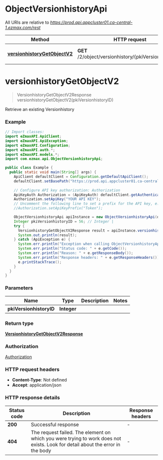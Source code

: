 # ObjectVersionhistoryApi

All URIs are relative to *https://prod.api.appcluster01.ca-central-1.ezmax.com/rest*

| Method | HTTP request | Description |
|------------- | ------------- | -------------|
| [**versionhistoryGetObjectV2**](ObjectVersionhistoryApi.md#versionhistoryGetObjectV2) | **GET** /2/object/versionhistory/{pkiVersionhistoryID} | Retrieve an existing Versionhistory |


<a name="versionhistoryGetObjectV2"></a>
# **versionhistoryGetObjectV2**
> VersionhistoryGetObjectV2Response versionhistoryGetObjectV2(pkiVersionhistoryID)

Retrieve an existing Versionhistory



### Example
```java
// Import classes:
import eZmaxAPI.ApiClient;
import eZmaxAPI.ApiException;
import eZmaxAPI.Configuration;
import eZmaxAPI.auth.*;
import eZmaxAPI.models.*;
import com.ezmax.api.ObjectVersionhistoryApi;

public class Example {
  public static void main(String[] args) {
    ApiClient defaultClient = Configuration.getDefaultApiClient();
    defaultClient.setBasePath("https://prod.api.appcluster01.ca-central-1.ezmax.com/rest");
    
    // Configure API key authorization: Authorization
    ApiKeyAuth Authorization = (ApiKeyAuth) defaultClient.getAuthentication("Authorization");
    Authorization.setApiKey("YOUR API KEY");
    // Uncomment the following line to set a prefix for the API key, e.g. "Token" (defaults to null)
    //Authorization.setApiKeyPrefix("Token");

    ObjectVersionhistoryApi apiInstance = new ObjectVersionhistoryApi(defaultClient);
    Integer pkiVersionhistoryID = 56; // Integer | 
    try {
      VersionhistoryGetObjectV2Response result = apiInstance.versionhistoryGetObjectV2(pkiVersionhistoryID);
      System.out.println(result);
    } catch (ApiException e) {
      System.err.println("Exception when calling ObjectVersionhistoryApi#versionhistoryGetObjectV2");
      System.err.println("Status code: " + e.getCode());
      System.err.println("Reason: " + e.getResponseBody());
      System.err.println("Response headers: " + e.getResponseHeaders());
      e.printStackTrace();
    }
  }
}
```

### Parameters

| Name | Type | Description  | Notes |
|------------- | ------------- | ------------- | -------------|
| **pkiVersionhistoryID** | **Integer**|  | |

### Return type

[**VersionhistoryGetObjectV2Response**](VersionhistoryGetObjectV2Response.md)

### Authorization

[Authorization](../README.md#Authorization)

### HTTP request headers

 - **Content-Type**: Not defined
 - **Accept**: application/json

### HTTP response details
| Status code | Description | Response headers |
|-------------|-------------|------------------|
| **200** | Successful response |  -  |
| **404** | The request failed. The element on which you were trying to work does not exists. Look for detail about the error in the body |  -  |

